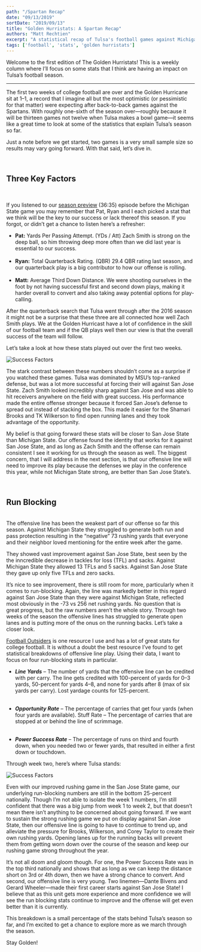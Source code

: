 ```yaml
---
path: "/Spartan Recap"
date: "09/13/2019"
sortDate: "2019/09/13"
title: "Golden Hurristats: A Spartan Recap"
authors: "Matt Rechtien"
excerpt: "A statistical recap of Tulsa's football games against Michigan State and San Jose State."
tags: ['football', 'stats', 'golden hurristats']
---
```


Welcome to the first edition of The Golden Hurristats! This is a weekly column where I’ll focus on some stats that I think are having an impact on Tulsa’s football season.

---

The first two weeks of college football are over and the Golden Hurricane sit at 1–1, a record that I imagine all but the most optimistic (or pessimistic for that matter) were expecting after back-to-back games against the Spartans. With roughly one-sixth of the season over—roughly because it will be thirteen games not twelve when Tulsa makes a bowl game—it seems like a great time to look at some of the statistics that explain Tulsa’s season so far.

Just a note before we get started, two games is a very small sample size so results may vary going forward. With that said, let’s dive in.

<br />

## Three Key Factors

<br />

If you listened to our [season preview](https://anchor.fm/thegoldenhurricast/episodes/2-3-Meet-the-Spartans-e54kh2) (36:35) episode before the Michigan State game you may remember that Pat, Ryan and I each picked a stat that we think will be the key to our success or lack thereof this season. If you forgot, or didn’t get a chance to listen here’s a refresher:

- **Pat:** Yards Per Passing Attempt. (YDs / Att) Zach Smith is strong on the deep ball, so him throwing deep more often than we did last year is essential to our success.
<br /> <br />
- **Ryan:** Total Quarterback Rating. (QBR) 29.4 QBR rating last season, and our quarterback play is a big contributor to how our offense is rolling.
<br /> <br />
- **Matt:** Average Third Down Distance. We were shooting ourselves in the foot by not having successful first and second down plays, making it harder overall to convert and also taking away potential options for play-calling.

After the quarterback search that Tulsa went through after the 2016 season it might not be a surprise that these three are all connected how well Zach Smith plays. We at the Golden Hurricast have a lot of confidence in the skill of our football team and if the QB plays well then our view is that the overall success of the team will follow.

Let’s take a look at how these stats played out over the first two weeks.

![Success Factors](../../blog_images/spartan-recap/spartan-recap-table1.jpg)

The stark contrast between these numbers shouldn’t come as a surprise if you watched these games. Tulsa was dominated by MSU’s top-ranked defense, but was a lot more successful at forcing their will against San Jose State. Zach Smith looked incredibly sharp against San Jose and was able to hit receivers anywhere on the field with great success. His performance made the entire offense stronger because it forced San Jose’s defense to spread out instead of stacking the box. This made it easier for the Shamari Brooks and TK Wilkerson to find open running lanes and they took advantage of the opportunity.

My belief is that going forward these stats will be closer to San Jose State than Michigan State. Our offense found the identity that works for it against San Jose State, and as long as Zach Smith and the offense can remain consistent I see it working for us through the season as well. The biggest concern, that I will address in the next section, is that our offensive line will need to improve its play because the defenses we play in the conference this year, while not Michigan State strong, are better than San Jose State’s.

<br />

## Run Blocking
<br />
The offensive line has been the weakest part of our offense so far this season. Against Michigan State they struggled to generate both run and pass protection resulting in the “negative” 73 rushing yards that everyone and their neighbor loved mentioning for the entire week after the game.

They showed vast improvement against San Jose State, best seen by the the inncredible decrease in tackles for loss (TFL) and sacks. Against Michigan State they allowed 13 TFLs and 5 sacks. Against San Jose State they gave up only five TFLs and zero sacks.

It’s nice to see improvement, there is still room for more, particularly when it comes to run-blocking. Again, the line was markedly better in this regard against San Jose State than they were against Michigan State, reflected most obviously in the -73 vs 256 net rushing yards. No question that is great progress, but the raw numbers aren’t the whole story. Through two weeks of the season the offensive lines has struggled to generate open lanes and is putting more of the onus on the running backs. Let’s take a closer look.

[Football Outsiders](https://www.footballoutsiders.com/stats/ncaaol/2019) is one resource I use and has a lot of great stats for college football. It is without a doubt the best resource I’ve found to get statistical breakdowns of offensive line play. Using their data, I want to focus on four run-blocking stats in particular.

- ***Line Yards*** – The number of yards that the offensive line can be credited with per carry. The line gets credited with 100-percent of yards for 0–3 yards, 50-percent for yards 4–8, and none for yards after 8 (max of six yards per carry). Lost yardage counts for 125-percent.
<br /> <br />

- ***Opportunity Rate*** – The percentage of carries that get four yards (when four yards are available).
Stuff Rate – The percentage of carries that are stopped at or behind the line of scrimmage.
<br /> <br />

- ***Power Success Rate*** – The percentage of runs on third and fourth down, when you needed two or fewer yards, that resulted in either a first down or touchdown.

Through week two, here’s where Tulsa stands:

![Success Factors](../../blog_images/spartan-recap/spartan-recap-table2.jpg)

Even with our improved rushing game in the San Jose State game, our underlying run-blocking numbers are still in the bottom 25-percent nationally. Though I’m not able to isolate the week 1 numbers, I’m still confident that there was a big jump from week 1 to week 2, but that doesn’t mean there isn’t anything to be concerned about going forward. If we want to sustain the strong rushing game we put on display against San Jose State, then our offensive line is going to have to continue to trend up, and alleviate the pressure for Brooks, Wilkerson, and Corey Taylor to create their own rushing yards. Opening lanes up for the running backs will prevent them from getting worn down over the course of the season and keep our rushing game strong throughout the year.

It’s not all doom and gloom though. For one, the Power Success Rate was in the top third nationally and shows that as long as we can keep the distance short on 3rd or 4th down, then we have a strong chance to convert. And second, our offensive line is very young. Two linemen—Dante Bivens and Gerard Wheeler—made their first career starts against San Jose State! I believe that as this unit gets more experience and more confidence we will see the run blocking stats continue to improve and the offense will get even better than it is currently.

This breakdown is a small percentage of the stats behind Tulsa’s season so far, and I’m excited to get a chance to explore more as we march through the season.

Stay Golden!
